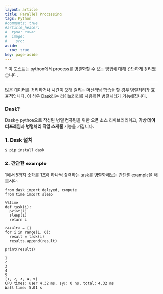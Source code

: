 ```yaml
---
layout: article
title: Parallel Processing
tags: Python
#comments: true
#article_header:
#  type: cover
#  image:
#    src:
aside:
  toc: true
key: page-aside
---
```


  \* 이 포스트는 python에서 process를 병렬화할 수 있는 방법에 대해 간단하게 정리했습니다.

  ----------------------------------------------------------------------

  많은 데이터를 처리하거나 시간이 오래 걸리는 머신러닝 학습을 할 경우 병렬처리가 효율적입니다. 이 경우 Dask라는 라이브러리를 사용하면 병렬처리가 가능해집니다.

### Dask?

  Dask는 python으로 작성된 병렬 컴퓨팅을 위한 오픈 소스 라이브러리이고, **가상 데이터프레임**과 **병렬처리 작업 스케줄** 기능을 가집니다.

### 1. Dask 설치

    $ pip install dask

### 2. 간단한 example

  1에서 5까지 숫자를 1초에 하나씩 출력하는 task를 병렬화해보는 간단한 example을 해봅시다.

    from dask import delayed, compute
    from time import sleep

    %%time
    def task(i):
      print(i)
      sleep(1)
      return i

    results = []
    for i in range(1, 6):
      result = task(i)
      results.append(result)

    print(results)

    1
    2
    3
    4
    5
    [1, 2, 3, 4, 5]
    CPU times: user 4.32 ms, sys: 0 ns, total: 4.32 ms
    Wall time: 5.01 s
